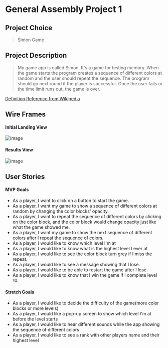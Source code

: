 # General Assembly Project 1
## Project Choice
>  Simon Game

## Project Description
>  My game app is called Simon. It's a game for testing memory. When the game starts the program creates a sequence of different colors at random and the user should repeat the sequence. The program should go next round if the player is successful. Once the user fails or the time limit runs out, the game is over. 

[Definition Reference from Wikipedia](https://en.wikipedia.org/wiki/Simon_(game))

## Wire Frames
#### Initial Landing View
![image](https://media.git.generalassemb.ly/user/37912/files/09677880-0120-11ec-914c-620148923fe1)

#### Results View
![image](https://media.git.generalassemb.ly/user/37912/files/16846780-0120-11ec-9cb8-ac638af81fcc)

## User Stories
#### MVP Goals
* As a player, I want to click on a button to start the game.    
* As a player, I want my game to show a sequence of different colors at random by changing the color blocks' opacity.
* As a player, I want to repeat the sequence of different colors by clicking on the color block, and the color block would change opacity just like what the game showed me.
* As a player, I want my game to show the next sequence of different colors after I repeat the sequence of colors.
* As a player, I would like to know which level I'm at
* As a player, I would like to know what is the highest level I ever at
* As a player, I would like to see the color block turn grey if I miss the repeat.
* As a player, I would like to see a message showing that I lose.
* As a player, I would like to be able to restart the game after I lose.
* As a player, I would like to know that I win the game if I complete level 10.

#### Stretch Goals
* As a player, I would like to decide the difficulty of the game(more color blocks or more levels)
* As a player, I would like a pop-up screen to show which level I'm at before the level starts
* As a player, I would like to hear different sounds while the app showing the sequence of different colors
* As a player, I would like to see a rank with other players name and their highest level